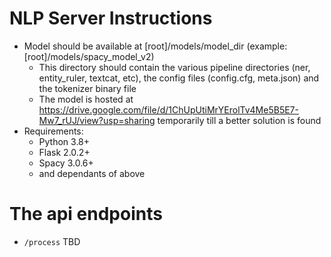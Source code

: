 # NLP Server Instructions

- Model should be available at [root]/models/model_dir (example: [root]/models/spacy_model_v2)
    - This directory should contain the various pipeline directories (ner, entity_ruler, textcat, etc), the config files (config.cfg, meta.json) and the tokenizer binary file
    - The model is hosted at https://drive.google.com/file/d/1ChUpUtiMrYErolTv4Me5B5E7-Mw7_rUJ/view?usp=sharing temporarily till a better solution is found
- Requirements:
    - Python 3.8+
    - Flask 2.0.2+
    - Spacy 3.0.6+
    - and dependants of above

# The api endpoints
- `/process`
TBD

